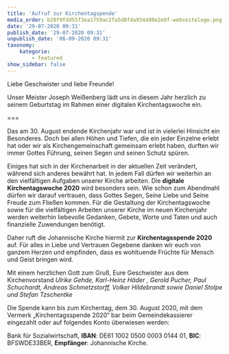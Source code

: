 ```yaml
---
title: 'Aufruf zur Kirchentagspende'
media_order: b20f9fdd55f3ea1759ac2fa5d8fda934dd0e2e9f-webseitelogo.png
date: '29-07-2020 09:31'
publish_date: '29-07-2020 09:31'
unpublish_date: '06-09-2020 09:31'
taxonomy:
    kategorie:
        - featured
show_sidebar: false
---
```


Liebe Geschwister und liebe Freunde!

Unser Meister Joseph Weißenberg lädt uns in diesem Jahr herzlich zu seinem Geburtstag im Rahmen einer digitalen Kirchentagswoche ein.

===

Das am 30. August endende Kirchenjahr war und ist in vielerlei Hinsicht ein Besonderes. Doch bei allen Höhen und Tiefen, die ein jeder Einzelne erlebt hat oder wir als Kirchengemeinschaft gemeinsam erlebt haben, durften wir immer Gottes Führung, seinen Segen und seinen Schutz spüren.

Einiges hat sich in der Kirchenarbeit in der aktuellen Zeit verändert, während sich anderes bewährt hat. In jedem Fall dürfen wir weiterhin an den vielfältigen Aufgaben unserer Kirche arbeiten. Die **digitale Kirchentagswoche 2020** wird besonders sein. Wie schon zum Abendmahl dürfen wir darauf vertrauen, dass Gottes Segen, Seine Liebe und Seine Freude zum Fließen kommen.
Für die Gestaltung der Kirchentagswoche sowie für die vielfältigen Arbeiten unserer Kirche im neuen Kirchenjahr werden weiterhin liebevolle Gedanken, Gebete, Worte und Taten und auch finanzielle Zuwendungen benötigt.

Daher ruft die Johannische Kirche hiermit zur **Kirchentagsspende 2020** auf. Für alles in Liebe und Vertrauen Gegebene danken wir euch von ganzem Herzen und empfinden, dass es wohltuende Früchte für Mensch und Geist bringen wird.

Mit einem herzlichen Gott zum Gruß,
Eure Geschwister aus dem Kirchenvorstand
_Ulrike Gehde, Karl-Heinz Häder , Gerold Pucher,
Paul Schuchardt, Andreas Schmetzstorff, Volker Hildebrandt
sowie Daniel Stolpe und Stefan Tzschentke_

Die Spende kann bis zum Kirchentag, dem 30. August 2020, mit dem
Vermerk „Kirchentagsspende 2020“ bar beim Gemeindekassierer eingezahlt oder auf folgendes Konto überwiesen werden: 

Bank für Sozialwirtschaft,
**IBAN**: DE61 1002 0500 0003 0144 01, 
**BIC**: BFSWDE33BER,
**Empfänger**: Johannische Kirche.

